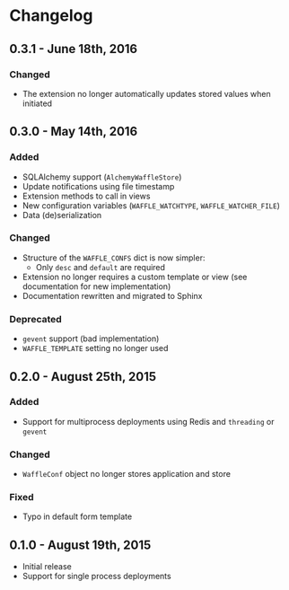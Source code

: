 # Changelog

## 0.3.1 - June 18th, 2016

### Changed

- The extension no longer automatically updates stored values when initiated

## 0.3.0 - May 14th, 2016

### Added

- SQLAlchemy support (`AlchemyWaffleStore`)
- Update notifications using file timestamp
- Extension methods to call in views
- New configuration variables (`WAFFLE_WATCHTYPE`, `WAFFLE_WATCHER_FILE`)
- Data (de)serialization

### Changed

- Structure of the `WAFFLE_CONFS` dict is now simpler:
    - Only `desc` and `default` are required
- Extension no longer requires a custom template or view (see documentation for
  new implementation)
- Documentation rewritten and migrated to Sphinx

### Deprecated

- `gevent` support (bad implementation)
- `WAFFLE_TEMPLATE` setting no longer used

## 0.2.0 - August 25th, 2015

### Added

- Support for multiprocess deployments using Redis and `threading` or `gevent`

### Changed

- `WaffleConf` object no longer stores application and store

### Fixed

- Typo in default form template

## 0.1.0 - August 19th, 2015

- Initial release
- Support for single process deployments

